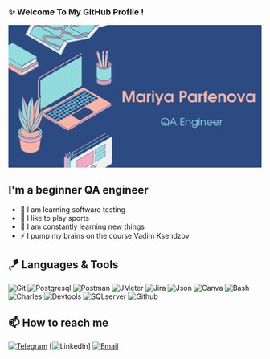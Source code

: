 ### ✨ Welcome To My GitHub Profile !

![Braydon's GitHub Banner](./GitHubHeader.png)

## I'm a beginner QA engineer
- 💪 I am learning software testing
- 🎉 I like to play sports
- 🥅 I am constantly learning new things
- ⚡ I pump my brains on the course Vadim Ksendzov

## 🪁 Languages & Tools

![Git](https://img.shields.io/static/v1?style=for-the-badge&logo=git&message=Git&label=&color=F05032&labelColor=000000)
![Postgresql](https://img.shields.io/static/v1?style=for-the-badge&logo=Postgresql&message=Postgresql&label=&color=32aab8&labelColor=000000)
![Postman](https://img.shields.io/static/v1?style=for-the-badge&logo=Postman&message=Postman&label=&color=F05032&labelColor=000000)
![JMeter](https://img.shields.io/static/v1?style=for-the-badge&logo=apachejmeter&message=Jmeter&label=&color=852677&labelColor=000000)
![Jira](https://img.shields.io/static/v1?style=for-the-badge&logo=jira&message=Jira&label=&color=32aab8&labelColor=000000)
![Json](https://img.shields.io/static/v1?style=for-the-badge&logo=json&message=JSON&label=&color=808080&labelColor=000000)
![Canva](https://img.shields.io/static/v1?style=for-the-badge&logo=canva&message=Canva&label=&color=00c4cc&labelColor=000000)
![Bash](https://img.shields.io/static/v1?style=for-the-badge&logo=gnubash&message=Bash&label=&color=9ACD32&labelColor=000000)
![Charles](https://img.shields.io/static/v1?style=for-the-badge&message=Charles&label=&color=87CEEB&labelColor=000000)
![Devtools](https://img.shields.io/static/v1?style=for-the-badge&message=Devtools&label=&color=0000FF&labelColor=000000)
![SQLserver](https://img.shields.io/static/v1?style=for-the-badge&logo=microsoftsqlserver&message=sqlserver&label=&color=FF4500&labelColor=000000)
![Github](https://img.shields.io/static/v1?style=for-the-badge&logo=github&message=github&label=&color=4B0082&labelColor=000000)

## 📫 How to reach me

[![Telegram](https://img.shields.io/static/v1?style=for-the-badge&logo=telegram&message=Telegram&label=&color=4682B4&labelColor=000000)](https://t.me/Maria_Parfik)
[![LinkedIn](https://img.shields.io/static/v1?style=for-the-badge&logo=linkedin&message=LinkedIn&label=&color=1E90FF&labelColor=000000)]
[![Email](https://img.shields.io/static/v1?style=for-the-badge&logo=maildotru&message=Email&label=&color=4169E1&labelColor=000000)](href="mailto:mr.krymzova.m@mail.ru)
